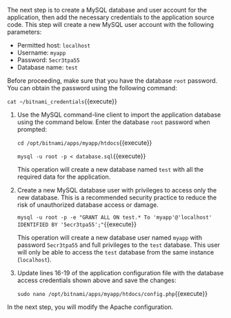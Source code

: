 The next step is to create a MySQL database and user account for the application, then add the necessary credentials to the application source code. This step will create a new MySQL user account with the following parameters:

* Permitted host: `localhost`
* Username: `myapp`
* Password: `5ecr3tpa55`
* Database name: `test`

Before proceeding, make sure that you have the database `root` password. You can obtain the password using the following command: 

`cat ~/bitnami_credentials`{{execute}}

1. Use the MySQL command-line client to import the application database using the command below. Enter the database `root` password when prompted:

    `cd /opt/bitnami/apps/myapp/htdocs`{{execute}}
    
    `mysql -u root -p < database.sql`{{execute}}
    
    This operation will create a new database named `test` with all the required data for the application.

2. Create a new MySQL database user with privileges to access only the new database. This is a recommended security practice to reduce the risk of unauthorized database access or damage.

    `mysql -u root -p -e "GRANT ALL ON test.* To 'myapp'@'localhost' IDENTIFIED BY '5ecr3tpa55';"`{{execute}}

    This operation will create a new database user named `myapp` with password `5ecr3tpa55` and full privileges to the `test` database. This user will only be able to access the `test` database from the same instance  (`localhost`).

3. Update lines 16-19 of the application configuration file with the database access credentials shown above and save the changes:

    `sudo nano /opt/bitnami/apps/myapp/htdocs/config.php`{{execute}}
    
In the next step, you will modify the Apache configuration.